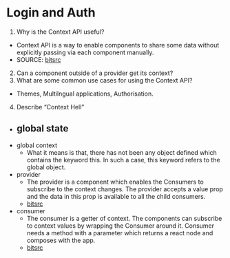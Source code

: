 # Login and Auth

1. Why is the Context API useful?
  - Context API is a way to enable components to share some data without explicitly passing via each component manually.
  - SOURCE: [bitsrc](https://blog.bitsrc.io/why-you-should-consider-the-new-context-api-in-react-a-deep-dive-d588b66c57b5#:~:text=What%20is%20Context%20API%3F,the%20React%20component%20sub%2Dtree.)
2. Can a component outside of a provider get its context?
3. What are some common use cases for using the Context API?
- Themes, Multilngual applications, Authorisation.
4. Describe “Context Hell”


* global state
  - 
* global context
  - What it means is that, there has not been any object defined which contains the keyword this. In such a case, this keyword refers to the global object.
* provider  
  - The provider is a component which enables the Consumers to subscribe to the context changes. The provider accepts a value prop and the data in this prop is available to all the child consumers.
  - [bitsrc](https://blog.bitsrc.io/why-you-should-consider-the-new-context-api-in-react-a-deep-dive-d588b66c57b5#:~:text=What%20is%20Context%20API%3F,the%20React%20component%20sub%2Dtree.)
* consumer
  - The consumer is a getter of context. The components can subscribe to context values by wrapping the Consumer around it. Consumer needs a method with a parameter which returns a react node and composes with the app.
  - [bitsrc](https://blog.bitsrc.io/why-you-should-consider-the-new-context-api-in-react-a-deep-dive-d588b66c57b5#:~:text=What%20is%20Context%20API%3F,the%20React%20component%20sub%2Dtree.)